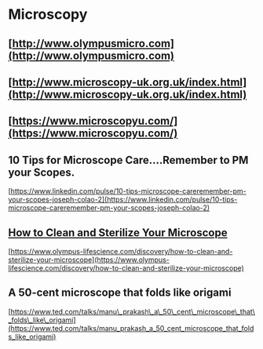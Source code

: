 # Microscopy

## [http://www.olympusmicro.com](http://www.olympusmicro.com)

## [http://www.microscopy-uk.org.uk/index.html](http://www.microscopy-uk.org.uk/index.html)

## [https://www.microscopyu.com/](https://www.microscopyu.com/)

## 10 Tips for Microscope Care....Remember to PM your Scopes.

[https://www.linkedin.com/pulse/10-tips-microscope-careremember-pm-your-scopes-joseph-colao-2](https://www.linkedin.com/pulse/10-tips-microscope-careremember-pm-your-scopes-joseph-colao-2)

## [How to Clean and Sterilize Your Microscope](https://www.olympus-lifescience.com/discovery/how-to-clean-and-sterilize-your-microscope)

[https://www.olympus-lifescience.com/discovery/how-to-clean-and-sterilize-your-microscope](https://www.olympus-lifescience.com/discovery/how-to-clean-and-sterilize-your-microscope)

## A 50-cent microscope that folds like origami

[https://www.ted.com/talks/manu\_prakash\_a\_50\_cent\_microscope\_that\_folds\_like\_origami](https://www.ted.com/talks/manu_prakash_a_50_cent_microscope_that_folds_like_origami)

